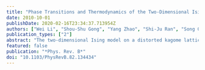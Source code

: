 ```yaml
---
title: "Phase Transitions and Thermodynamics of the Two-Dimensional Ising Model on a Distorted Kagome Lattice"
date: 2010-10-01
publishDate: 2020-02-16T23:34:37.713954Z
authors: ["Wei Li", "Shou-Shu Gong", "Yang Zhao", "Shi-Ju Ran", "Song Gao", "Gang Su"]
publication_types: ["2"]
abstract: "The two-dimensional Ising model on a distorted kagome lattice is studied by means of exact solutions and the tensor renormalization-group (TRG) method. The zero-field phase diagrams are obtained, where three phases such as ferromagnetic, ferrimagnetic, and paramagnetic phases, along with the second-order phase transitions, have been identified. The TRG results are quite accurate and reliable in comparison to the exact solutions. In a magnetic field, the magnetization (m), susceptibility, and specific heat are studied by the TRG algorithm, where the m=1/3 plateaux are observed in the magnetization curves for some couplings. The experimental data of susceptibility for the complex Co(N3)2(bpg)$·$DMF4/3 are fitted with the TRG results, giving the couplings of the complex J=22 K and J$′$=33 K."
featured: false
publication: "*Phys. Rev. B*"
doi: "10.1103/PhysRevB.82.134434"
---
```


